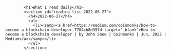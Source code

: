 
            <h1>What I read daily</h1>
            <section id="reading-list-2022-06-27">
              <h4>2022-06-27</h4>
              <ul>
                <li><samp><a href=https://medium.com/coinmonks/how-to-become-a-blockchain-developer-7784cb8d357d target="_blank">How to become a blockchain developer | by John Snow | Coinmonks | Jun, 2022 | Medium</a></samp></li>
              </ul>
            </section>
            